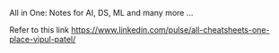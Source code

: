 All in One: Notes for AI, DS, ML and many more ...

Refer to this link
https://www.linkedin.com/pulse/all-cheatsheets-one-place-vipul-patel/